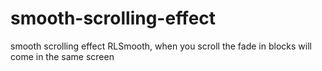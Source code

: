 # smooth-scrolling-effect
smooth scrolling effect RLSmooth, when you scroll the fade in blocks will come in the same screen 
